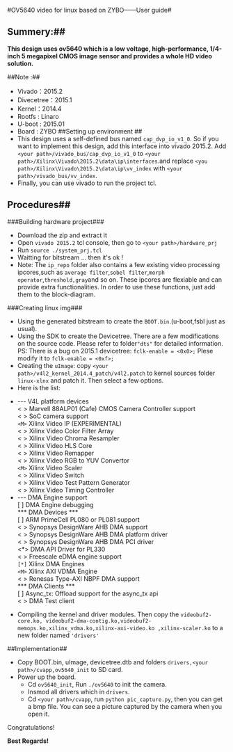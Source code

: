 #OV5640 video for linux based on ZYBO——User guide#

## Summery:##
**This design uses ov5640 which is a low voltage, high-performance, 1/4-inch 5 megapixel CMOS image sensor and provides a whole HD video solution.**

##Note :##

- Vivado：2015.2
- Divecetree：2015.1
- Kernel：2014.4
- Rootfs : Linaro
- U-boot : 2015.01
- Board : ZYBO
##Setting up environment ##
- This design uses a self-defined bus named `cap_dvp_io_v1_0`. So if you want to implement this design, add this interface into vivado 2015.2. Add `<your path>/vivado_bus/cap_dvp_io_v1_0` to `<your path>/Xilinx\Vivado\2015.2\data\ip\interfaces`.and replace `<you path>/Xilinx\Vivado\2015.2\data\ip\vv_index` with `<your path>/vivado_bus/vv_index`.
- Finally, you can use vivado to run the project tcl.

## Procedures##

###Building hardware project###

- Download the zip and extract it
- Open `vivado 2015.2` tcl console, then go to `<your path>/hardware_prj`
- Run `source ./system_prj.tcl`
- Waitting for bitstream ...  then it's ok !
- Note: The `ip_repo` folder also contains a few existing video processing ipcores,such as `average filter`,`sobel filter`,`morph operator`,`threshold,gray`and so on. These ipcores are flexiable and can provide extra functionalities. In order to use these functions, just add them to the block-diagram. 

###Creating linux img###
- Using the generated bitstream to create the `BOOT.bin`.(u-boot,fsbl just as usual).
- Using the SDK to create the Devicetree. There are a few modifications on the source code. Please refer to folder`"dts"` for detailed information. PS: There is a bug on 2015.1 devicetree: `fclk-enable = <0x0>;` Plese modify it to `fclk-enable = <0xf>;`
- Creating the `uImage`: copy `<your path>/v4l2_kernel_2014.4_patch/v4l2.patch` to kernel sources folder `linux-xlnx` and patch it. Then select a few options.
- Here is the list: 
 + --- V4L platform devices                                                                                         
< >   Marvell 88ALP01 (Cafe) CMOS Camera Controller support                                                     
< >   SoC camera support                                                                                                                             
`<M>`   Xilinx Video IP (EXPERIMENTAL)                                                                            
< >     Xilinx Video Color Filter Array                                                                         
< >     Xilinx Video Chroma Resampler                                                                           
< >     Xilinx Video HLS Core                                                                                   
< >     Xilinx Video Remapper                                                                                  
< >     Xilinx Video RGB to YUV Convertor                                                                       
`<M>`   Xilinx Video Scaler                                                                                     
< >     Xilinx Video Switch                                                                                     
< >     Xilinx Video Test Pattern Generator                                                                    
< >     Xilinx Video Timing Controller                                                                          
 +  --- DMA Engine support                                                                                           
[ ]   DMA Engine debugging                                                                                      
*** DMA Devices ***                                                                                     
[ ]   ARM PrimeCell PL080 or PL081 support                                                                   
< >   Synopsys DesignWare AHB DMA support                                                                      
< >   Synopsys DesignWare AHB DMA platform driver                                                             
< >   Synopsys DesignWare AHB DMA PCI driver                                                                     
<*>   DMA API Driver for PL330                                                                                  
< >   Freescale eDMA engine support                                                                              
`[*]` Xilinx DMA Engines                                                                             
`<M>` Xilinx AXI VDMA Engine                                                                                    
< >   Renesas Type-AXI NBPF DMA support                                                                         
*** DMA Clients ***                                                                                       
[ ]   Async_tx: Offload support for the async_tx api                                                           
< >   DMA Test client       
- Compiling the kernel and driver modules. Then copy the `videobuf2-core.ko, videobuf2-dma-contig.ko,videobuf2-memops.ko,xilinx_vdma.ko,xilinx-axi-video.ko ,xilinx-scaler.ko` to a new folder named `'drivers'` 

##Implementation##
- Copy BOOT.bin, uImage, devicetree.dtb and folders `drivers,<your path>/cvapp,ov5640_init` to SD card.
- Power up the board. 
	+ Cd `ov5640_init`, Run `./ov5640` to init the camera.
	+ Insmod all drivers which in `drivers`.
	+ Cd `<your path>/cvapp`, run `python pic_capture.py`, then you can get a bmp file. You can see a picture captured by the camera when you open it.

Congratulations!

**Best Regards!**
             